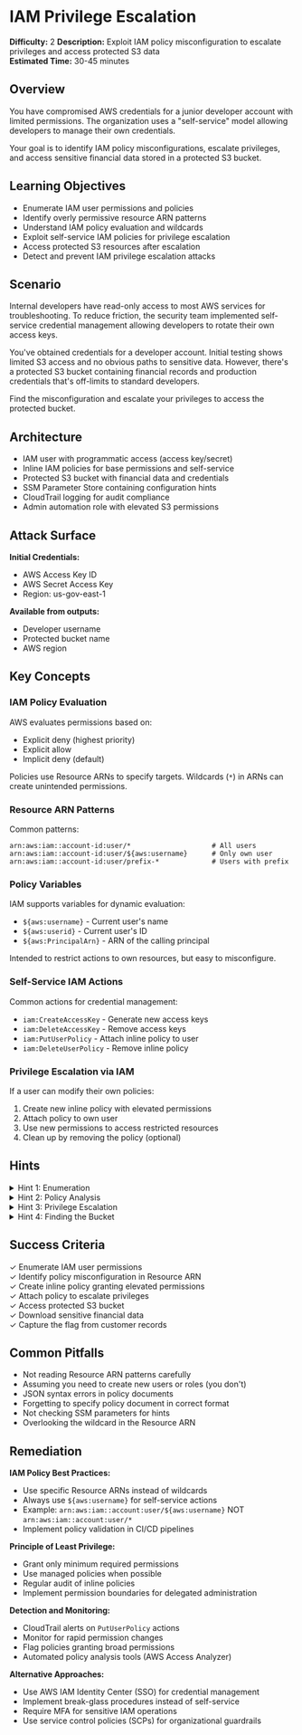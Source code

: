 # IAM Privilege Escalation

**Difficulty:** 2 
**Description:** Exploit IAM policy misconfiguration to escalate privileges and access protected S3 data  
**Estimated Time:** 30-45 minutes

## Overview

You have compromised AWS credentials for a junior developer account with limited permissions. The organization uses a "self-service" model allowing developers to manage their own credentials.

Your goal is to identify IAM policy misconfigurations, escalate privileges, and access sensitive financial data stored in a protected S3 bucket.

## Learning Objectives

- Enumerate IAM user permissions and policies
- Identify overly permissive resource ARN patterns
- Understand IAM policy evaluation and wildcards
- Exploit self-service IAM policies for privilege escalation
- Access protected S3 resources after escalation
- Detect and prevent IAM privilege escalation attacks

## Scenario

Internal developers have read-only access to most AWS services for troubleshooting. To reduce friction, the security team implemented self-service credential management allowing developers to rotate their own access keys.

You've obtained credentials for a developer account. Initial testing shows limited S3 access and no obvious paths to sensitive data. However, there's a protected S3 bucket containing financial records and production credentials that's off-limits to standard developers.

Find the misconfiguration and escalate your privileges to access the protected bucket.

## Architecture

- IAM user with programmatic access (access key/secret)
- Inline IAM policies for base permissions and self-service
- Protected S3 bucket with financial data and credentials
- SSM Parameter Store containing configuration hints
- CloudTrail logging for audit compliance
- Admin automation role with elevated S3 permissions

## Attack Surface

**Initial Credentials:**
- AWS Access Key ID
- AWS Secret Access Key
- Region: us-gov-east-1

**Available from outputs:**
- Developer username
- Protected bucket name
- AWS region

## Key Concepts

### IAM Policy Evaluation

AWS evaluates permissions based on:
- Explicit deny (highest priority)
- Explicit allow
- Implicit deny (default)

Policies use Resource ARNs to specify targets. Wildcards (`*`) in ARNs can create unintended permissions.

### Resource ARN Patterns

Common patterns:
```
arn:aws:iam::account-id:user/*                    # All users
arn:aws:iam::account-id:user/${aws:username}      # Only own user
arn:aws:iam::account-id:user/prefix-*             # Users with prefix
```

### Policy Variables

IAM supports variables for dynamic evaluation:
- `${aws:username}` - Current user's name
- `${aws:userid}` - Current user's ID
- `${aws:PrincipalArn}` - ARN of the calling principal

Intended to restrict actions to own resources, but easy to misconfigure.

### Self-Service IAM Actions

Common actions for credential management:
- `iam:CreateAccessKey` - Generate new access keys
- `iam:DeleteAccessKey` - Remove access keys
- `iam:PutUserPolicy` - Attach inline policy to user
- `iam:DeleteUserPolicy` - Remove inline policy

### Privilege Escalation via IAM

If a user can modify their own policies:
1. Create new inline policy with elevated permissions
2. Attach policy to own user
3. Use new permissions to access restricted resources
4. Clean up by removing the policy (optional)

## Hints

<details>
<summary>Hint 1: Enumeration</summary>

Start by understanding what you can do:
```bash
aws iam get-user
aws iam list-user-policies --user-name <username>
aws iam get-user-policy --user-name <username> --policy-name <policy>
```

Look for policies that mention IAM actions. Pay attention to Resource ARNs.
</details>

<details>
<summary>Hint 2: Policy Analysis</summary>

Check the `SelfManagePolicies` statement. What actions does it allow?

Look at the Resource ARN. Does it properly restrict to only your user, or does it use a wildcard pattern that could match other users too?

Remember: `user/*` matches all users, while `user/${aws:username}` matches only yours.
</details>

<details>
<summary>Hint 3: Privilege Escalation</summary>

If you can call `iam:PutUserPolicy` on your own user, you can grant yourself any permissions.

Create a policy JSON file that grants S3 access, then attach it:
```bash
aws iam put-user-policy --user-name <username> --policy-name <name> --policy-document file://policy.json
```
</details>

<details>
<summary>Hint 4: Finding the Bucket</summary>

Once escalated, check SSM parameters for configuration hints:
```bash
aws ssm describe-parameters
aws ssm get-parameter --name <parameter-name>
```

You can also list all S3 buckets and look for the protected one:
```bash
aws s3 ls
```
</details>

## Success Criteria

✓ Enumerate IAM user permissions  
✓ Identify policy misconfiguration in Resource ARN  
✓ Create inline policy granting elevated permissions  
✓ Attach policy to escalate privileges  
✓ Access protected S3 bucket  
✓ Download sensitive financial data  
✓ Capture the flag from customer records

## Common Pitfalls

- Not reading Resource ARN patterns carefully
- Assuming you need to create new users or roles (you don't)
- JSON syntax errors in policy documents
- Forgetting to specify policy document in correct format
- Not checking SSM parameters for hints
- Overlooking the wildcard in the Resource ARN

## Remediation

**IAM Policy Best Practices:**
- Use specific Resource ARNs instead of wildcards
- Always use `${aws:username}` for self-service actions
- Example: `arn:aws:iam::account:user/${aws:username}` NOT `arn:aws:iam::account:user/*`
- Implement policy validation in CI/CD pipelines

**Principle of Least Privilege:**
- Grant only minimum required permissions
- Use managed policies when possible
- Regular audit of inline policies
- Implement permission boundaries for delegated administration

**Detection and Monitoring:**
- CloudTrail alerts on `PutUserPolicy` actions
- Monitor for rapid permission changes
- Flag policies granting broad permissions
- Automated policy analysis tools (AWS Access Analyzer)

**Alternative Approaches:**
- Use AWS IAM Identity Center (SSO) for credential management
- Implement break-glass procedures instead of self-service
- Require MFA for sensitive IAM operations
- Use service control policies (SCPs) for organizational guardrails